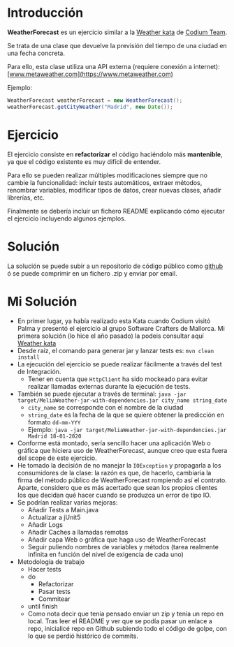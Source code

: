 # Introducción

**WeatherForecast** es un ejercicio similar a la [Weather kata](https://github.com/CodiumTeam/weather-kata) de [Codium Team](https://www.codium.team).

Se trata de una clase que devuelve la previsión del tiempo de una ciudad en una fecha concreta.

Para ello, esta clase utiliza una API externa (requiere conexión a internet): [www.metaweather.com](https://www.metaweather.com) 

Ejemplo:

```java
WeatherForecast weatherForecast = new WeatherForecast();
weatherForecast.getCityWeather("Madrid", new Date());
```


# Ejercicio

El ejercicio consiste en **refactorizar** el código haciéndolo más **mantenible**, ya que el código existente es muy difícil de entender.  
  
Para ello se pueden realizar múltiples modificaciones siempre que no cambie la funcionalidad: incluir tests automáticos, extraer métodos, renombrar variables, modificar tipos de datos, crear nuevas clases, añadir librerías, etc.

Finalmente se debería incluir un fichero README explicando cómo ejecutar el ejercicio incluyendo algunos ejemplos.


# Solución

La solución se puede subir a un repositorio de código público como [github](https://github.com/) ó se puede comprimir en un fichero .zip y enviar por email.

# Mi Solución

- En primer lugar, ya había realizado esta Kata cuando Codium visitó Palma y presentó el ejercicio al grupo Software Crafters de Mallorca. Mi primera solución (lo hice el año pasado) la podeis consultar aquí [Weather kata](https://github.com/acontell/katas/tree/master/weather)
- Desde raíz, el comando para generar jar y lanzar tests es: ```mvn clean install``` 
- La ejecución del ejercicio se puede realizar fácilmente a través del test de Integración.
    - Tener en cuenta que ```HttpClient``` ha sido mockeado para evitar realizar llamadas externas durante la ejecución de tests.
- También se puede ejecutar a través de terminal: ```java -jar target/MeliaWeather-jar-with-dependencies.jar city_name string_date```
    - ```city_name``` se corresponde con el nombre de la ciudad
    - ```string_date``` es la fecha de la que se quiere obtener la predicción en formato ```dd-mm-YYY```
    - Ejemplo: ```java -jar target/MeliaWeather-jar-with-dependencies.jar Madrid 18-01-2020```
- Conforme está montado, sería sencillo hacer una aplicación Web o gráfica que hiciera uso de WeatherForecast, aunque creo que esta fuera del scope de este ejercicio.
- He tomado la decisión de no manejar la ```IOException``` y propagarla a los consumidores de la clase: la razón es que, de hacerlo, cambiaría la firma del método público de WeatherForecast rompiendo así el contrato. Aparte, considero que es más acertado que sean los propios clientes los que decidan qué hacer cuando se produzca un error de tipo IO.
- Se podrían realizar varias mejoras:
    - Añadir Tests a Main.java
    - Actualizar a jUnit5
    - Añadir Logs
    - Añadir Caches a llamadas remotas
    - Añadir capa Web o gráfica que haga uso de WeatherForecast
    - Seguir puliendo nombres de variables y métodos (tarea realmente infinita en función del nivel de exigencia de cada uno)
- Metodología de trabajo
    - Hacer tests
    - do
        - Refactorizar
        - Pasar tests
        - Commitear
    - until finish
    - Como nota decir que tenía pensado enviar un zip y tenía un repo en local. Tras leer el README y ver que se podía pasar un enlace a repo, inicialicé repo en Github subiendo todo el código de golpe, con lo que se perdió histórico de commits.